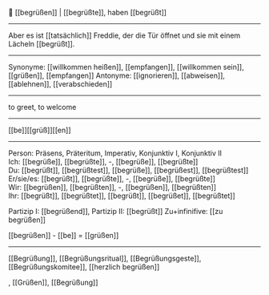 🤝 [[begrüßen]] | [[begrüßte]], haben [[begrüßt]]

---
Aber es ist [[tatsächlich]] Freddie, der die Tür öffnet und sie mit einem Lächeln [[begrüßt]]. 

---
Synonyme: [[willkommen heißen]], [[empfangen]], [[willkommen sein]], [[grüßen]], [[empfangen]]
Antonyme: [[ignorieren]], [[abweisen]], [[ablehnen]], [[verabschieden]]

---
to greet, to welcome

---
[[be]][[grüß]][[en]]
 
---

Person: Präsens, Präteritum, Imperativ, Konjunktiv I, Konjunktiv II  
Ich: [[begrüße]], [[begrüßte]], -, [[begrüße]], [[begrüßte]]  
Du: [[begrüßt]], [[begrüßtest]], [[begrüße]], [[begrüßest]], [[begrüßtest]]  
Er/sie/es: [[begrüßt]], [[begrüßte]], -, [[begrüße]], [[begrüßte]]  
Wir: [[begrüßen]], [[begrüßten]], -, [[begrüßen]], [[begrüßten]]  
Ihr: [[begrüßt]], [[begrüßtet]], [[begrüßt]], [[begrüßet]], [[begrüßtet]]  

Partizip I: [[begrüßend]], 
Partizip II: [[begrüßt]]
Zu+infinifive: [[zu begrüßen]]

[[begrüßen]] - [[be]] = [[grüßen]]

---
[[Begrüßung]], [[Begrüßungsritual]], [[Begrüßungsgeste]], [[Begrüßungskomitee]], [[herzlich begrüßen]]


, [[Grüßen]], [[Begrüßung]]
